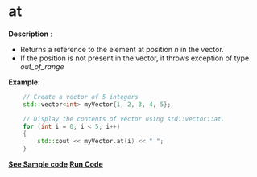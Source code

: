# at

**Description** : 
- Returns a reference to the element at position _n_ in the vector.
- If the position is not present in the vector, it throws exception of type _out_of_range_ 

				

**Example**:
```cpp
    // Create a vector of 5 integers  
    std::vector<int> myVector{1, 2, 3, 4, 5};

    // Display the contents of vector using std::vector::at.
    for (int i = 0; i < 5; i++)
    {
	    std::cout << myVector.at(i) << " ";
	}

```
**[See Sample code](../snippets/vector/push_back.cpp)**
**[Run Code](https://rextester.com/ZGMP1944)**